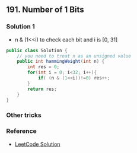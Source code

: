 ## 191. Number of 1 Bits

### Solution 1
- n & (1<<i) to check each bit and i is [0, 31]
```java
public class Solution {
    // you need to treat n as an unsigned value
    public int hammingWeight(int n) {
        int res = 0;
        for(int i = 0; i<32; i++){
            if( (n & (1<<i))!=0) res++;
        }  
        return res;
    }
}
```

### Other tricks

### Reference
- [LeetCode Solution](https://leetcode.com/problems/number-of-1-bits/solution/)
